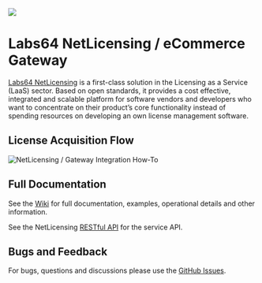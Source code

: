 <img src="http://netlicensing.io/img/netlicensing-stage-banner-01.png">

# Labs64 NetLicensing / eCommerce Gateway

[Labs64 NetLicensing](http://netlicensing.io) is a first-class solution in the Licensing as a Service (LaaS) sector. Based on open standards, it provides a cost effective, integrated and scalable platform for software vendors and developers who want to concentrate on their product’s core functionality instead of spending resources on developing an own license management software.

## License Acquisition Flow
![NetLicensing / Gateway Integration How-To](http://netlicensing.io/img/netlicensing-promo-04.png)

## Full Documentation

See the [Wiki](https://github.com/Labs64/NetLicensing-Gateway/wiki/) for full documentation, examples, operational details and other information.

See the NetLicensing [RESTful API](https://www.labs64.de/confluence/x/pwCo) for the service API.

## Bugs and Feedback

For bugs, questions and discussions please use the [GitHub Issues](https://github.com/Labs64/NetLicensing-Gateway/issues).
